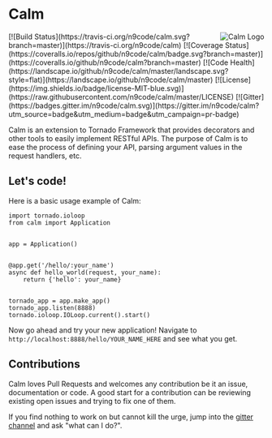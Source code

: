 # Calm

<a href="http://calm.n9co.de/">
    <img src="https://raw.githubusercontent.com/n9code/calm/master/docs/logo/calm-logo.png"
         alt="Calm Logo"
         align="right" />
</a>
[![Build Status](https://travis-ci.org/n9code/calm.svg?branch=master)](https://travis-ci.org/n9code/calm)
[![Coverage Status](https://coveralls.io/repos/github/n9code/calm/badge.svg?branch=master)](https://coveralls.io/github/n9code/calm?branch=master)
[![Code Health](https://landscape.io/github/n9code/calm/master/landscape.svg?style=flat)](https://landscape.io/github/n9code/calm/master)
[![License](https://img.shields.io/badge/license-MIT-blue.svg)](https://raw.githubusercontent.com/n9code/calm/master/LICENSE)
[![Gitter](https://badges.gitter.im/n9code/calm.svg)](https://gitter.im/n9code/calm?utm_source=badge&utm_medium=badge&utm_campaign=pr-badge)

Calm is an extension to Tornado Framework that provides decorators and other
tools to easily implement RESTful APIs. The purpose of Calm is to ease the
process of defining your API, parsing argument values in the request handlers,
etc.

## Let's code!

Here is a basic usage example of Calm:

```
import tornado.ioloop
from calm import Application


app = Application()


@app.get('/hello/:your_name')
async def hello_world(request, your_name):
    return {'hello': your_name}


tornado_app = app.make_app()
tornado_app.listen(8888)
tornado.ioloop.IOLoop.current().start()
```

Now go ahead and try your new application! Navigate to
`http://localhost:8888/hello/YOUR_NAME_HERE` and see what you get.

## Contributions

Calm loves Pull Requests and welcomes any contribution be it an issue,
documentation or code. A good start for a contribution can be reviewing existing
open issues and trying to fix one of them.

If you find nothing to work on but cannot kill the urge, jump into the [gitter
channel](https://gitter.im/n9code/calm) and ask "what can I do?".

